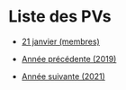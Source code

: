 <!-- TITLE: 2020 -->
<!-- SUBTITLE: Objectifs et réunions de 2020 -->

# Liste des PVs
* [21 janvier (membres)](2020/01-21)

* [Année précédente (2019)](2019)
* [Année suivante (2021)](2021)
